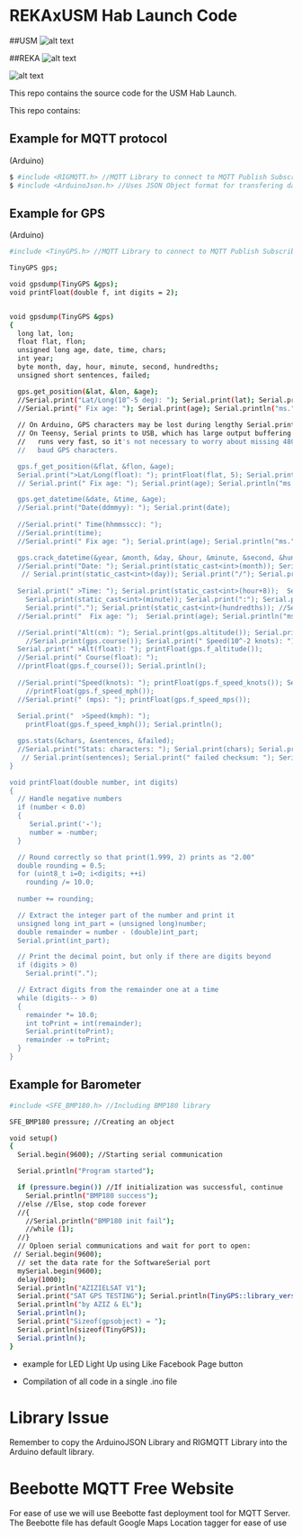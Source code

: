 # REKAxUSM Hab Launch Code

##USM
![alt text](https://github.com/REKAInitiative/Space-Connect-Edu/blob/master/asset/image/usm.jpeg)

##REKA
![alt text](https://github.com/REKAInitiative/Space-Connect-Edu/blob/master/asset/image/reka.png)


![alt text](https://github.com/REKAInitiative/Space-Connect-Edu/blob/master/asset/image/pic1.png)


This repo contains the source code for the USM Hab Launch.

This repo contains:

## Example for MQTT protocol

(Arduino)
```sh
$ #include <RIGMQTT.h> //MQTT Library to connect to MQTT Publish Subscribe Protocol
$ #include <ArduinoJson.h> //Uses JSON Object format for transfering data packet over MQTT
```

## Example for GPS

(Arduino)
```sh
#include <TinyGPS.h> //MQTT Library to connect to MQTT Publish Subscribe Protocol

TinyGPS gps;

void gpsdump(TinyGPS &gps);
void printFloat(double f, int digits = 2);


void gpsdump(TinyGPS &gps)
{
  long lat, lon;
  float flat, flon;
  unsigned long age, date, time, chars;
  int year;
  byte month, day, hour, minute, second, hundredths;
  unsigned short sentences, failed;

  gps.get_position(&lat, &lon, &age);
  //Serial.print("Lat/Long(10^-5 deg): "); Serial.print(lat); Serial.print(", "); Serial.print(lon); 
  //Serial.print(" Fix age: "); Serial.print(age); Serial.println("ms.");
  
  // On Arduino, GPS characters may be lost during lengthy Serial.print()
  // On Teensy, Serial prints to USB, which has large output buffering and
  //   runs very fast, so it's not necessary to worry about missing 4800
  //   baud GPS characters.

  gps.f_get_position(&flat, &flon, &age);
  Serial.print(">Lat/Long(float): "); printFloat(flat, 5); Serial.print(", "); printFloat(flon, 5);
  // Serial.print(" Fix age: "); Serial.print(age); Serial.println("ms.");

  gps.get_datetime(&date, &time, &age);
  //Serial.print("Date(ddmmyy): "); Serial.print(date);
  
  //Serial.print(" Time(hhmmsscc): ");
  //Serial.print(time);
  //Serial.print(" Fix age: "); Serial.print(age); Serial.println("ms.");

  gps.crack_datetime(&year, &month, &day, &hour, &minute, &second, &hundredths, &age);
  //Serial.print("Date: "); Serial.print(static_cast<int>(month)); Serial.print("/"); 
   // Serial.print(static_cast<int>(day)); Serial.print("/"); Serial.print(year);
  
  Serial.print(" >Time: "); Serial.print(static_cast<int>(hour+8));  Serial.print(":"); //Serial.print("UTC +08:00 Malaysia");
    Serial.print(static_cast<int>(minute)); Serial.print(":"); Serial.print(static_cast<int>(second));
    Serial.print("."); Serial.print(static_cast<int>(hundredths)); //Serial.print(" UTC +08:00 Malaysia");
  //Serial.print("  Fix age: ");  Serial.print(age); Serial.println("ms.");

  //Serial.print("Alt(cm): "); Serial.print(gps.altitude()); Serial.print(" Course(10^-2 deg): ");
    //Serial.print(gps.course()); Serial.print(" Speed(10^-2 knots): "); Serial.println(gps.speed());
  Serial.print(" >Alt(float): "); printFloat(gps.f_altitude()); 
  //Serial.print(" Course(float): ");
  //printFloat(gps.f_course()); Serial.println();
 
  //Serial.print("Speed(knots): "); printFloat(gps.f_speed_knots()); Serial.print(" (mph): ");
    //printFloat(gps.f_speed_mph());
  //Serial.print(" (mps): "); printFloat(gps.f_speed_mps()); 
  
  Serial.print("  >Speed(kmph): ");
    printFloat(gps.f_speed_kmph()); Serial.println();

  gps.stats(&chars, &sentences, &failed);
  //Serial.print("Stats: characters: "); Serial.print(chars); Serial.print(" sentences: ");
   // Serial.print(sentences); Serial.print(" failed checksum: "); Serial.println(failed);
}

void printFloat(double number, int digits)
{
  // Handle negative numbers
  if (number < 0.0) 
  {
     Serial.print('-');
     number = -number;
  }

  // Round correctly so that print(1.999, 2) prints as "2.00"
  double rounding = 0.5;
  for (uint8_t i=0; i<digits; ++i)
    rounding /= 10.0;
  
  number += rounding;

  // Extract the integer part of the number and print it
  unsigned long int_part = (unsigned long)number;
  double remainder = number - (double)int_part;
  Serial.print(int_part);

  // Print the decimal point, but only if there are digits beyond
  if (digits > 0)
    Serial.print("."); 

  // Extract digits from the remainder one at a time
  while (digits-- > 0) 
  {
    remainder *= 10.0;
    int toPrint = int(remainder);
    Serial.print(toPrint);
    remainder -= toPrint;
  }
}

```
## Example for Barometer
```sh
#include <SFE_BMP180.h> //Including BMP180 library

SFE_BMP180 pressure; //Creating an object

void setup()  
{
  Serial.begin(9600); //Starting serial communication

  Serial.println("Program started");

  if (pressure.begin()) //If initialization was successful, continue
    Serial.println("BMP180 success");
  //else //Else, stop code forever
  //{
    //Serial.println("BMP180 init fail");
    //while (1);
  //}
  // Oploen serial communications and wait for port to open:
 // Serial.begin(9600);
  // set the data rate for the SoftwareSerial port
  mySerial.begin(9600);
  delay(1000);
  Serial.println("AZIZIELSAT V1");
  Serial.print("SAT GPS TESTING"); Serial.println(TinyGPS::library_version());
  Serial.println("by AZIZ & EL");
  Serial.println();
  Serial.print("Sizeof(gpsobject) = "); 
  Serial.println(sizeof(TinyGPS));
  Serial.println(); 
}
```
- example for LED Light Up using Like Facebook Page button

- Compilation of all code in a single .ino file


# Library Issue

Remember to copy the ArduinoJSON Library and RIGMQTT Library into the Arduino default library.

# Beebotte MQTT Free Website
For ease of use we will use Beebotte fast deployment tool for MQTT Server. The Beebotte file has default Google Maps Location tagger for ease of use 
 

